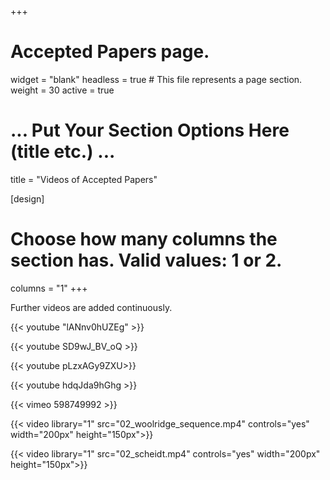 +++
# Accepted Papers page.
widget = "blank"
headless = true  # This file represents a page section.
weight = 30
active = true

# ... Put Your Section Options Here (title etc.) ...
title = "Videos of Accepted Papers"

[design]
  # Choose how many columns the section has. Valid values: 1 or 2.
  columns = "1"
+++

Further videos are added continuously.

<!--**Coupled or Decoupled Evaluation for Group Recommendation Methods?**
Ladislav Peska and Ladislav Maleček -->
{{< youtube "lANnv0hUZEg" >}}

<!-- **Recommender systems meet species distribution modelling**  
Indre Zliobaite -->
{{< youtube SD9wJ_BV_oQ >}}

<!-- **Statistical Inference: The Missing Piece of RecSys Experiment Reliability Discourse**  
Ngozi Ihemelandu and Michael Ekstrand -->
{{< youtube pLzxAGy9ZXU>}}

<!-- **Toward Benchmarking Group Explanations: Evaluating the Effect of Aggregation Strategies versus Explanation**  
Francesco Barile, Shabnam Najafian, Tim Draws, Oana Inel, Alisa Rieger, Rishav Hada and Nava Tintarev -->
{{< youtube hdqJda9hGhg >}}

<!-- **Unboxing the Algorithm with Understandability: On Algorithmic Experience in Music Recommender Systems**  
Anna Marie Schröder and Maliheh Ghajargar -->
{{< vimeo 598749992 >}}

<!-- **Sequence or Pseudo-Sequence? An Analysis of Sequential Recommendation Datasets**  
Daniel Woolridge, Sean Wilner and Madeleine Glick -->
{{< video library="1" src="02_woolridge_sequence.mp4" controls="yes" width="200px" height="150px">}}

<!--**Time-dependent Evaluation of Recommender Systems**  
Teresa Scheidt and Joeran Beel -->
{{< video library="1" src="02_scheidt.mp4" controls="yes" width="200px" height="150px">}}



<!-- **Evaluating recommender systems with and for children: towards a multi-perspective framework**
Emilia Gómez, Vicky Charisi and Stephane Chaudron -->

<!--**MOCHI: an Offline Evaluation Framework for Educational Recommendations**
Chunpai Wang, Shaghayegh Sahebi and Peter Brusilovsky

<!-- **Modeling Online Behavior in Recommender Systems: The Importance of Temporal Context**  
Milena Filipovic, Blagoj Mitrevski, Diego Antognini, Emma Lejal Glaude, Boi Faltings and Claudiu Musat -->

<!--**On Evaluating Session-Based Recommendation with Implicit Feedback**  
Fernando Diaz -->

<!-- **Prediction Accuracy and Autonomy**  
Anton Angwald, Kalle Areskoug and Alan Said -->

